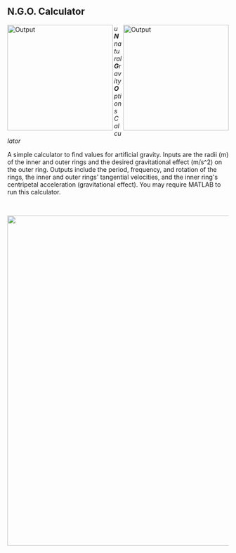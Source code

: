 ## N.G.O. Calculator

<img src="https://imgur.com/2rwMzMU.png" alt="Output" width="240" align="right">

<img src="https://imgur.com/BRScIK6.png" alt="Output" width="240" align="left">

*u**N**natural **G**ravity **O**ptions Calculator*

A simple calculator to find values for artificial gravity.  Inputs are the radii (m) of the inner and outer rings and the desired gravitational effect (m/s^2) on the outer ring.  Outputs include the period, frequency, and rotation of the rings, the inner and outer rings' tangential velocities, and the inner ring's centripetal acceleration (gravitational effect).  You may require MATLAB to run this calculator.

<br/>

<p align="center"> <img width="750" src="https://imgur.com/a78nFEN.png"> </p>
